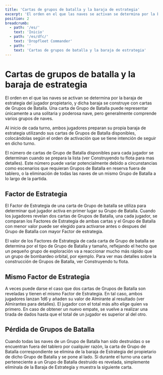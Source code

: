 ```yaml
---
title: 'Cartas de grupos de batalla y la baraja de estrategia'
excerpt: 'El orden en el que las naves se activan se determina por la baraja de estrategia del jugador propietario, y dicha baraja se construye con cartas de Grupos de Batalla.'
position: 2
breadcrumb:
  - path: '/es/'
    text: 'Inicio'
  - path: '/es/dfc/'
    text: 'Dropfleet Commander'
  - path: ''
    text: 'Cartas de grupos de batalla y la baraja de estrategia'
---
```


# Cartas de grupos de batalla y la baraja de estrategia

El orden en el que las naves se activan se determina por la baraja de estrategia del jugador propietario, y dicha baraja se construye con cartas de Grupos de Batalla. Una carta de Grupo de Batalla puede representar únicamente a una solitaria y poderosa nave, pero generalmente comprende varios grupos de naves.

Al inicio de cada turno, ambos jugadores preparan su propia baraja de estrategia utilizando sus cartas de Grupos de Batalla disponibles, colocándolas según el orden de activación que se tiene intención de seguir en dicho turno.

El número de cartas de Grupo de Batalla disponibles para cada jugador se determinan cuando se prepara la lista (ver Construyendo tu flota para mas detalles). Este número puede variar potencialmente debido a circunstancias como escenarios que requieran Grupos de Batalla en reserva fuera de tablero, o la eliminación de todas las naves de un mismo Grupo de Batalla a lo largo de la partida.

## Factor de Estrategia

El Factor de Estrategia de una carta de Grupo de batalla se utiliza para determinar qué jugador activa en primer lugar su Grupo de Batalla. Cuando los jugadores revelan dos cartas de Grupos de Batalla, una cada jugador, se comparan los Factores de Estrategia de ambas cartas y el Grupo de Batalla con menor valor puede ser elegido para activarse antes o despues del Grupo de Batalla con mayor Factor de estrategia.

El valor de los Factores de Estrategia de cada carta de Grupo de batalla se determina por el tipo de Grupo de Batalla y tamaño, reflejando el hecho que un pequeño grupo de exploración va a reaccionar mucho más rápido que un grupo de bombardeo orbital, por ejemplo. Para ver mas detalles sobre la construcción de Grupos de Batalla, ver Construyendo tu flota.

## Mismo Factor de Estrategia

A veces puede darse el caso que dos cartas de Grupos de Batalla son reveladas y tienen el mismo Factor de Estrategia. En tal caso, ambos jugadores lanzan 1d6 y añaden su valor de Almirante al resultado (ver Almirantes para detalles). El jugador con el total más alto elige quien va primero. En caso de obtener un nuevo empate, se vuelve a realizar una tirada de dados hasta que el total de un jugador es superior al del otro.

## Pérdida de Grupos de Batalla

Cuando todas las naves de un Grupo de Batalla han sido destruidas o se encuentran fuera del tablero por cualquier razón, la carta de Grupo de Batalla correspondiente se elimina de la baraja de Estrategia del propietario de dicho Grupo de Batalla y se pone al lado. Si durante el turno una carta perteneciente a un Grupo de Batalla destruido es revelada, simplemente elimínala de la Baraja de Estrategia y muestra la siguiente carta.
